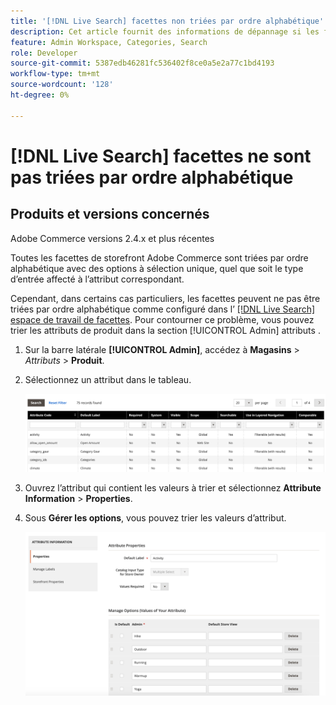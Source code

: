 ```yaml
---
title: '[!DNL Live Search] facettes non triées par ordre alphabétique'
description: Cet article fournit des informations de dépannage si les facettes  [!DNL Live Search] ne sont pas triées par ordre alphabétique.
feature: Admin Workspace, Categories, Search
role: Developer
source-git-commit: 5387edb46281fc536402f8ce0a5e2a77c1bd4193
workflow-type: tm+mt
source-wordcount: '128'
ht-degree: 0%

---
```


# [!DNL Live Search] facettes ne sont pas triées par ordre alphabétique

## Produits et versions concernés

Adobe Commerce versions 2.4.x et plus récentes

Toutes les facettes de storefront Adobe Commerce sont triées par ordre alphabétique avec des options à sélection unique, quel que soit le type d’entrée affecté à l’attribut correspondant.

Cependant, dans certains cas particuliers, les facettes peuvent ne pas être triées par ordre alphabétique comme configuré dans l’ [[!DNL Live Search] espace de travail de facettes](https://experienceleague.adobe.com/en/docs/commerce-merchant-services/live-search/live-search-admin/facets/faceting-workspace). Pour contourner ce problème, vous pouvez trier les attributs de produit dans la section [!UICONTROL Admin] attributs .

1. Sur la barre latérale **[!UICONTROL Admin]**, accédez à **Magasins** > *Attributs* > **Produit**.
1. Sélectionnez un attribut dans le tableau.

   ![Liste d’attributs](assets/attribute-list.png)

1. Ouvrez l’attribut qui contient les valeurs à trier et sélectionnez **Attribute Information** > **Properties**.
1. Sous **Gérer les options**, vous pouvez trier les valeurs d’attribut.

   ![Attributs de tri](assets/sort-attributes.png)
